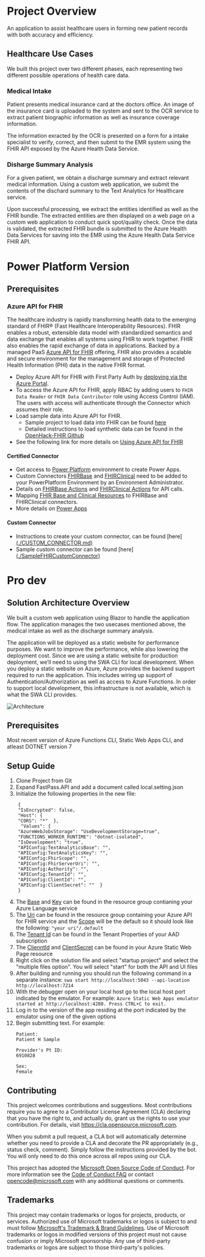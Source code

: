 # Project Overview
An application to assist healthcare users in forming new patient records with both accuracy and efficiency.

## Healthcare Use Cases
We built this project over two different phases, each representing two different possible operations of health care data.

### Medical Intake
Patient presents medical insurance card at the doctors office. An image of the insurance card is uploaded to the system and sent to the OCR service to extract patient biographic information as well as insurance coverage information.

The information exracted by the OCR is presented on a form for a intake specialist to verify, correct, and then submit to the EMR system using the FHIR API exposed by the Azure Health Data Service.

### Disharge Summary Analysis
For a given patient, we obtain a discharge summary and extract relevant medical information. Using a custom web application, we submit the contents of the dischard summary to the Text Analytics for Healthcare service.

Upon successful processing, we extract the entities identified as well as the FHIR bundle. The extracted entities are then displayed on a web page on a custom web
application  to conduct quick spot/quality check. Once the data is validated, the extracted FHIR bundle is submitted to the Azure Health Data Services for saving into the EMR using the Azure Health Data Service FHIR API.

# Power Platform Version

## Prerequisites

### Azure API for FHIR
The healthcare industry is rapidly transforming health data to the emerging standard of FHIR® (Fast Healthcare Interoperability Resources). FHIR enables a robust, extensible data model with standardized semantics and data exchange that enables all systems using FHIR to work together. FHIR also enables the rapid exchange of data in applications. Backed by a managed PaaS [Azure API for FHIR](https://docs.microsoft.com/en-us/azure/healthcare-apis/overview) offering, FHIR also provides a scalable and secure environment for the management and storage of Protected Health Information (PHI) data in the native FHIR format.

- Deploy Azure API for FHIR with First Party Auth by [deploying via the Azure Portal](https://docs.microsoft.com/en-us/azure/healthcare-apis/fhir-paas-portal-quickstart). 
- To access the Azure API for FHIR, apply RBAC by adding users to `FHIR Data Reader` or `FHIR Data Contributor` role using Access Control (IAM). The users with access will authenticate through the Connector which assumes their role.
- Load sample data into Azure API for FHIR. 
    - Sample project to load data into FHIR can be found [here](https://github.com/microsoft/FHIRPower/tree/main/FHIR-Seed-Data)
    - Detailed instructions to load synthetic data can be found in the [OpenHack-FHIR Github](https://github.com/microsoft/OpenHack-FHIR/tree/main/Challenge01-AzureAPIforFHIR#task-2-generate--load-synthetic-data)
- See the following link for more details on [Using Azure API for FHIR](https://github.com/microsoft/OpenHack-FHIR)

#### Certified Connector
- Get access to [Power Platform](https://docs.microsoft.com/en-us/power-platform/) environment to create Power Apps.
- Custom Connectors [FHIRBase](https://docs.microsoft.com/en-us/connectors/fhirbase/) and [FHIRClinical](
https://docs.microsoft.com/en-us/connectors/fhirclinical/) need to be added to your PowerPlatform Environment by an Environment Administrator.
- Details on [FHIRBase Actions](https://docs.microsoft.com/en-us/connectors/fhirbase/#actions) and [FHIRClinical Actions](https://docs.microsoft.com/en-us/connectors/fhirclinical/#actions) for API calls.
- Mapping [FHIR Base and Clinical Resources](https://www.hl7.org/fhir/resourcelist.html) to FHIRBase and FHIRClinical connectors.
- More details on [Power Apps](https://docs.microsoft.com/en-us/powerapps/)

#### Custom Connector
- Instructions to create your custom connector, can be found [here][(./CUSTOM_CONNECTOR.md) ](https://github.com/microsoft/FHIRPower/blob/main/CUSTOM_CONNECTOR.md)
- Sample custom connector can be found [here][(./SampleFHIRCustomConnector)](https://github.com/microsoft/FHIRPower/tree/main/SampleFHIRCustomConnector)

# Pro dev

## Solution Architecture Overview
We built a custom web application using Blazor to handle the application flow. The application manages the two usecases mentioned above, the medical intake as well as the discharge summary analysis.


The application will be deployed as a static website for performance purposes. We want to improve the performance, while also lowering the deployment cost.
Since we are using a static website for production deployment, we’ll need to using the SWA CLI for local development. When you deploy a static website on Azure, Azure provides the backend support required to run the application. This includes wiring up support of Authentication/Authorization as well as access to Azure Functions. In order to support local development, this infrastructure is not available, which is what the SWA CLI provides.

![Architecture](./Fast-Pass-Architecture-resized.png)

## Prerequisites
Most recent version of Azure Functions CLI, Static Web Apps CLI, and atleast DOTNET version 7

## Setup Guide
1. Clone Project from Git
2. Expand FastPass.API and add a document called local.setting.json
3. Initialize the following properties in the new file:
```
    {
    "IsEncrypted": false,
    "Host": {
    "CORS": "*"  },
     "Values": {
    "AzureWebJobsStorage": "UseDevelopmentStorage=true",
    "FUNCTIONS_WORKER_RUNTIME": "dotnet-isolated",
    "IsDevelopment": "true",
    "APIConfig:TextAnalyticsBase": "",
    "APIConfig:TextAnalyticsKey": "",
    "APIConfig:FhirScope": "",
    "APIConfig:FhirServerUri": "",
    "APIConfig:Authority": "",
    "APIConfig:TenantId": "",
    "APIConfig:ClientId": "",
    "APIConfig:ClientSecret": ""  }
    }
```
4. The <ins>Base</ins> and <ins>Key</ins> can be found in the resource group contianing your Azure Language service
5. The <ins>Uri</ins> can be found in the resource group containing your Azure API for FHIR service and the <ins>Scope</ins> will be the default so it should look like the following: 
    `"your uri"/.default`
6. The <ins>Tenant Id</ins> can be found in the Tenant Properties of your AAD subscription
7. The <ins>ClienntId</ins> and <ins>ClientSecret</ins> can be found in your Azure Static Web Page resource
8. Right click on the solution file and select "startup project" and select the "multiple files option". You will select "start" for both the API and UI files
9. After building and running you should run the following command in a separate instance:
    `swa start http://localhost:5043 --api-location http://localhost:7214`
10. With the debugger open on your local host go to the local host port indicated by the emulator. For example:
    `Azure Static Web Apps emulator started at http://localhost:4280. Press CTRL+C to exit.`
11. Log in to the version of the app residing at the port indicated by the emulator using one of the given options
12. Begin submitting text. For example: 
    ```
    Patient:
    Patient H Sample

    Provider's Pt ID:
    6910828
    
    Sex:
    Female
    ```

## Contributing
This project welcomes contributions and suggestions.  Most contributions require you to agree to a
Contributor License Agreement (CLA) declaring that you have the right to, and actually do, grant us
the rights to use your contribution. For details, visit https://cla.opensource.microsoft.com.

When you submit a pull request, a CLA bot will automatically determine whether you need to provide
a CLA and decorate the PR appropriately (e.g., status check, comment). Simply follow the instructions
provided by the bot. You will only need to do this once across all repos using our CLA.

This project has adopted the [Microsoft Open Source Code of Conduct](https://opensource.microsoft.com/codeofconduct/).
For more information see the [Code of Conduct FAQ](https://opensource.microsoft.com/codeofconduct/faq/) or
contact [opencode@microsoft.com](mailto:opencode@microsoft.com) with any additional questions or comments.

## Trademarks
This project may contain trademarks or logos for projects, products, or services. Authorized use of Microsoft 
trademarks or logos is subject to and must follow 
[Microsoft's Trademark & Brand Guidelines](https://www.microsoft.com/en-us/legal/intellectualproperty/trademarks/usage/general).
Use of Microsoft trademarks or logos in modified versions of this project must not cause confusion or imply Microsoft sponsorship.
Any use of third-party trademarks or logos are subject to those third-party's policies.
